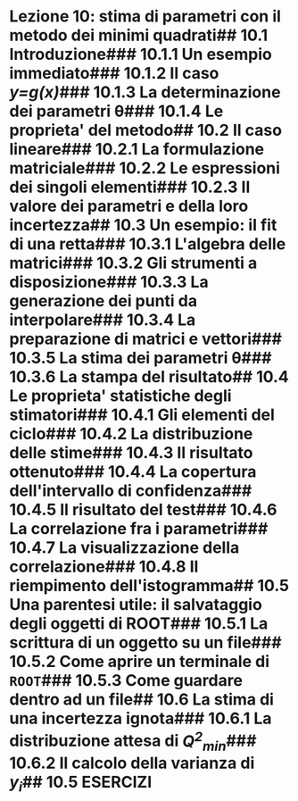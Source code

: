 # Lezione 10: stima di parametri con il metodo dei minimi quadrati## 10.1 Introduzione### 10.1.1 Un esempio immediato### 10.1.2 Il caso *y=g(x)*### 10.1.3 La determinazione dei parametri &theta;### 10.1.4 Le proprieta' del metodo## 10.2 Il caso lineare### 10.2.1 La formulazione matriciale### 10.2.2 Le espressioni dei singoli elementi### 10.2.3 Il valore dei parametri e della loro incertezza## 10.3 Un esempio: il fit di una retta### 10.3.1 L'algebra delle matrici### 10.3.2 Gli strumenti a disposizione### 10.3.3 La generazione dei punti da interpolare### 10.3.4 La preparazione di matrici e vettori### 10.3.5 La stima dei parametri &theta;### 10.3.6 La stampa del risultato## 10.4 Le proprieta' statistiche degli stimatori### 10.4.1 Gli elementi del ciclo### 10.4.2 La distribuzione delle stime### 10.4.3 Il risultato ottenuto### 10.4.4 La copertura dell'intervallo di confidenza### 10.4.5 Il risultato del test### 10.4.6 La correlazione fra i parametri### 10.4.7 La visualizzazione della correlazione### 10.4.8 Il riempimento dell'istogramma## 10.5 Una parentesi utile: il salvataggio degli oggetti di ROOT### 10.5.1 La scrittura di un oggetto su un file### 10.5.2 Come aprire un terminale di ```ROOT```### 10.5.3 Come guardare dentro ad un file## 10.6 La stima di una incertezza ignota### 10.6.1 La distribuzione attesa di *Q<sup>2</sup><sub>min</sub>*### 10.6.2 Il calcolo della varianza di *y<sub>i</sub>*## 10.5 ESERCIZI